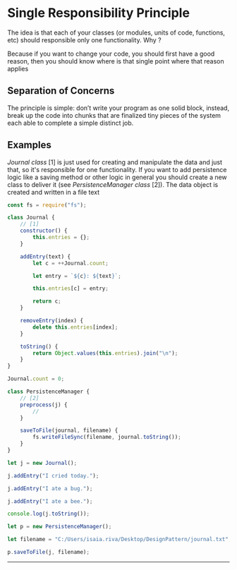 # Single Responsibility Principle

The idea is that each of your classes (or modules, units of code, functions, etc) should responsible only one functionality. Why ?

Because if you want to change your code, you should first have a good reason, then you should know where is that single point where that reason applies

## Separation of Concerns

The principle is simple: don’t write your program as one solid block, instead, break up the code into chunks that are finalized tiny pieces of the system each able to complete a simple distinct job.

## Examples

_Journal class_ [1] is just used for creating and manipulate the data and just that, so it's responsible for one functionality. If you want to add persistence logic like a saving method or other logic in general you should create a new class to deliver it (see _PersistenceManager class_ [2]). The data object is created and written in a file text

```js
const fs = require("fs");

class Journal {
	// [1]
	constructor() {
		this.entries = {};
	}

	addEntry(text) {
		let c = ++Journal.count;

		let entry = `${c}: ${text}`;

		this.entries[c] = entry;

		return c;
	}

	removeEntry(index) {
		delete this.entries[index];
	}

	toString() {
		return Object.values(this.entries).join("\n");
	}
}

Journal.count = 0;

class PersistenceManager {
	// [2]
	preprocess(j) {
		//
	}

	saveToFile(journal, filename) {
		fs.writeFileSync(filename, journal.toString());
	}
}

let j = new Journal();

j.addEntry("I cried today.");

j.addEntry("I ate a bug.");

j.addEntry("I ate a bee.");

console.log(j.toString());

let p = new PersistenceManager();

let filename = "C:/Users/isaia.riva/Desktop/DesignPattern/journal.txt";

p.saveToFile(j, filename);
```

---
